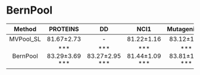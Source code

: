 # BernPool

| Method | PROTEINS | DD | NCI1 | Mutagenicity | ENZYMES | IDMB-B | IMDB-M| COLLAB |
| :------:| :------:|:------:|:------:| :------:| :------:| :------:| :------:| :------:|
| MVPool_SL | 81.67±2.73 | - | 81.22±1.16 | 83.12±1.60 | 62.50±4.73 | 80.60±3.47 | 55.87±4.70 | 84.56±1.08 |
| BernPool | *** 83.29±3.69 *** | *** 83.27±2.95 *** | *** 81.44±1.09 *** | *** 83.81±1.43 *** | *** 76.00±3.78 *** | *** 81.30±3.50 *** | *** 55.93±3.80 *** | *** 85.26±1.35 ***|  
